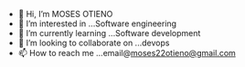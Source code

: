 - 👋 Hi, I’m MOSES OTIENO
- 👀 I’m interested in ...Software engineering
- 🌱 I’m currently learning ...Software development
- 💞️ I’m looking to collaborate on ...devops
- 📫 How to reach me ...email@moses22otieno@gmail.com

<!---
MOSES22OTIENO/MOSES22OTIENO is a ✨ special ✨ repository because its `README.md` (this file) appears on your GitHub profile.
You can click the Preview link to take a look at your changes.
--->
